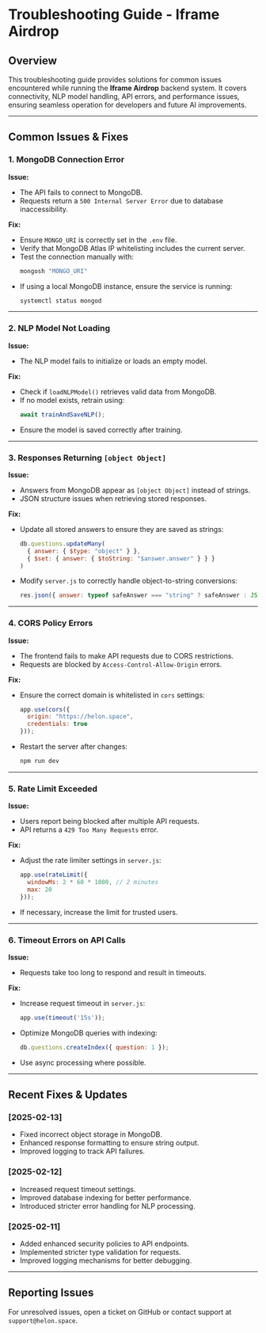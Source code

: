 # Troubleshooting Guide - Iframe Airdrop

## Overview
This troubleshooting guide provides solutions for common issues encountered while running the **Iframe Airdrop** backend system. It covers connectivity, NLP model handling, API errors, and performance issues, ensuring seamless operation for developers and future AI improvements.

---
## Common Issues & Fixes

### 1. **MongoDB Connection Error**
**Issue:**
- The API fails to connect to MongoDB.
- Requests return a `500 Internal Server Error` due to database inaccessibility.

**Fix:**
- Ensure `MONGO_URI` is correctly set in the `.env` file.
- Verify that MongoDB Atlas IP whitelisting includes the current server.
- Test the connection manually with:
  ```bash
  mongosh "MONGO_URI"
  ```
- If using a local MongoDB instance, ensure the service is running:
  ```bash
  systemctl status mongod
  ```

---
### 2. **NLP Model Not Loading**
**Issue:**
- The NLP model fails to initialize or loads an empty model.

**Fix:**
- Check if `loadNLPModel()` retrieves valid data from MongoDB.
- If no model exists, retrain using:
  ```javascript
  await trainAndSaveNLP();
  ```
- Ensure the model is saved correctly after training.

---
### 3. **Responses Returning `[object Object]`**
**Issue:**
- Answers from MongoDB appear as `[object Object]` instead of strings.
- JSON structure issues when retrieving stored responses.

**Fix:**
- Update all stored answers to ensure they are saved as strings:
  ```javascript
  db.questions.updateMany(
    { answer: { $type: "object" } },
    { $set: { answer: { $toString: "$answer.answer" } } }
  )
  ```
- Modify `server.js` to correctly handle object-to-string conversions:
  ```javascript
  res.json({ answer: typeof safeAnswer === "string" ? safeAnswer : JSON.stringify(safeAnswer), source: safeSource });
  ```

---
### 4. **CORS Policy Errors**
**Issue:**
- The frontend fails to make API requests due to CORS restrictions.
- Requests are blocked by `Access-Control-Allow-Origin` errors.

**Fix:**
- Ensure the correct domain is whitelisted in `cors` settings:
  ```javascript
  app.use(cors({
    origin: "https://helon.space",
    credentials: true
  }));
  ```
- Restart the server after changes:
  ```bash
  npm run dev
  ```

---
### 5. **Rate Limit Exceeded**
**Issue:**
- Users report being blocked after multiple API requests.
- API returns a `429 Too Many Requests` error.

**Fix:**
- Adjust the rate limiter settings in `server.js`:
  ```javascript
  app.use(rateLimit({
    windowMs: 2 * 60 * 1000, // 2 minutes
    max: 20
  }));
  ```
- If necessary, increase the limit for trusted users.

---
### 6. **Timeout Errors on API Calls**
**Issue:**
- Requests take too long to respond and result in timeouts.

**Fix:**
- Increase request timeout in `server.js`:
  ```javascript
  app.use(timeout('15s'));
  ```
- Optimize MongoDB queries with indexing:
  ```javascript
  db.questions.createIndex({ question: 1 });
  ```
- Use async processing where possible.

---
## Recent Fixes & Updates

### [2025-02-13]
- Fixed incorrect object storage in MongoDB.
- Enhanced response formatting to ensure string output.
- Improved logging to track API failures.

### [2025-02-12]
- Increased request timeout settings.
- Improved database indexing for better performance.
- Introduced stricter error handling for NLP processing.

### [2025-02-11]
- Added enhanced security policies to API endpoints.
- Implemented stricter type validation for requests.
- Improved logging mechanisms for better debugging.

---
## Reporting Issues
For unresolved issues, open a ticket on GitHub or contact support at `support@helon.space`.
